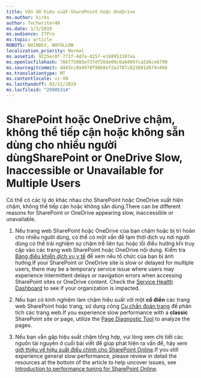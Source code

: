 ```yaml
---
title: Vấn đề hiệu suất-SharePoint hoặc OneDrive
ms.author: kirks
author: Techwriter40
ms.date: 1/3/2019
ms.audience: ITPro
ms.topic: article
ROBOTS: NOINDEX, NOFOLLOW
localization_priority: Normal
ms.assetid: 9225ec0f-771f-4d7a-8157-e188953107aa
ms.openlocfilehash: 706775085ef37df20de09c0a68097ca2d6ce6790
ms.sourcegitcommit: dd43cc0a9470f98b8ef2a3787c823801d674c666
ms.translationtype: MT
ms.contentlocale: vi-VN
ms.lasthandoff: 02/12/2019
ms.locfileid: "29905314"
---
```

# <a name="sharepoint-or-onedrive-slow-inaccessible-or-unavailable-for-multiple-users"></a><span data-ttu-id="9dc35-102">SharePoint hoặc OneDrive chậm, không thể tiếp cận hoặc không sẵn dùng cho nhiều người dùng</span><span class="sxs-lookup"><span data-stu-id="9dc35-102">SharePoint or OneDrive Slow, Inaccessible or Unavailable for Multiple Users</span></span>

<span data-ttu-id="9dc35-103">Có thể có các lý do khác nhau cho SharePoint hoặc OneDrive xuất hiện chậm, không thể tiếp cận hoặc không sẵn dùng.</span><span class="sxs-lookup"><span data-stu-id="9dc35-103">There can be different reasons for SharePoint or OneDrive appearing slow, inaccessible or unavailable.</span></span> 
  
1. <span data-ttu-id="9dc35-p101">Nếu trang web SharePoint hoặc OneDrive của bạn chậm hoặc bị trì hoãn cho nhiều người dùng, có thể có một vấn đề tạm thời dịch vụ nơi người dùng có thể trải nghiệm sự chậm trễ liên tục hoặc lỗi điều hướng khi truy cập vào các trang web SharePoint hoặc OneDrive nội dung. Kiểm tra [Bảng điều khiển dịch vụ y tế](https://admin.microsoft.com/AdminPortal/Home#/servicehealth) để xem nếu tổ chức của bạn bị ảnh hưởng.</span><span class="sxs-lookup"><span data-stu-id="9dc35-p101">If your SharePoint or OneDrive site is slow or delayed for multiple users, there may be a temporary service issue where users may experience intermittent delays or navigation errors when accessing SharePoint sites or OneDrive content. Check the [Service Health Dashboard](https://admin.microsoft.com/AdminPortal/Home#/servicehealth) to see if your organization is impacted.</span></span> 
  
2. <span data-ttu-id="9dc35-106">Nếu bạn có kinh nghiệm làm chậm hiệu suất với một **cổ điển** các trang web SharePoint hoặc trang, sử dụng công [Cụ chẩn đoán trang](https://aka.ms/perftool) để phân tích các trang web.</span><span class="sxs-lookup"><span data-stu-id="9dc35-106">If you experience slow performance with a **classic** SharePoint site or page, utilize the [Page Diagnostic Tool](https://aka.ms/perftool) to analyze the pages.</span></span> 
  
3. <span data-ttu-id="9dc35-107">Nếu bạn vẫn gặp hiệu suất chậm tổng hợp, vui lòng xem chi tiết các nguồn tài nguyên ở cuối bài viết để giúp phát hiện ra vấn đề, hãy xem [giới thiệu về hiệu suất điều chỉnh cho SharePoint Online](https://go.microsoft.com/fwlink/?linkid=2024334).</span><span class="sxs-lookup"><span data-stu-id="9dc35-107">If you still experience general slow performance, please review in detail the resources at the bottom of the article to help uncover issues, see [Introduction to performance tuning for SharePoint Online](https://go.microsoft.com/fwlink/?linkid=2024334).</span></span>
  

